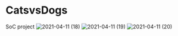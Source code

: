 # CatsvsDogs
 SoC project 
![2021-04-11 (18)](https://user-images.githubusercontent.com/80119090/114304628-da962180-9af1-11eb-98e9-0b899c919428.png)
![2021-04-11 (19)](https://user-images.githubusercontent.com/80119090/114304630-dc5fe500-9af1-11eb-9329-568980af5916.png)
![2021-04-11 (20)](https://user-images.githubusercontent.com/80119090/114304631-dcf87b80-9af1-11eb-8527-4ed26e1c3267.png)
